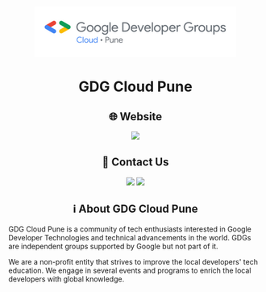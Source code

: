 <p align="center">
<img src="profile/logo.png" height="100" />
</p>

<h1 align="center">GDG Cloud Pune</h1>

<h2 align="center">🌐 Website</h2>
<p align="center">
<a href="https://gdgcloudpune.com" target="_blank"><img height="28" src = "https://img.shields.io/badge/-https://gdgcloudpune.com-4285F4?style=for-the-badge"></a>
</p>
<h2 align="center">👥 Contact Us</h2>
<p align="center">
<a href="mailto:contact@gdgcloudpune.com" target="_blank"><img height="28" src = "https://img.shields.io/badge/gmail-EA4335?&style=for-the-badge&logo=gmail&logoColor=white"></a>
  <a href="https://twitter.com/gdgcloudpune" target="_blank"><img height="28" src = "https://img.shields.io/badge/-Twitter-00acee?style=for-the-badge&logo=Twitter&logoColor=white"></a>
</p>

<h2 align="center">ℹ️ About GDG Cloud Pune</h2>

GDG Cloud Pune is a community of tech enthusiasts interested in Google Developer Technologies and technical advancements in the world. GDGs are independent groups supported by Google but not part of it. 

We are a non-profit entity that strives to improve the local developers' tech education. We engage in several events and programs to enrich the local developers with global knowledge.

